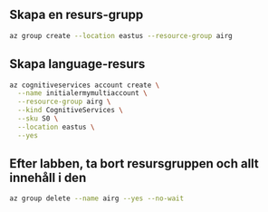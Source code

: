 ## Skapa en resurs-grupp

```bash
az group create --location eastus --resource-group airg
```

## Skapa language-resurs

```bash
az cognitiveservices account create \
  --name initialermymultiaccount \
  --resource-group airg \
  --kind CognitiveServices \
  --sku S0 \
  --location eastus \
  --yes
```

## Efter labben, ta bort resursgruppen och allt innehåll i den

```bash
az group delete --name airg --yes --no-wait
```


